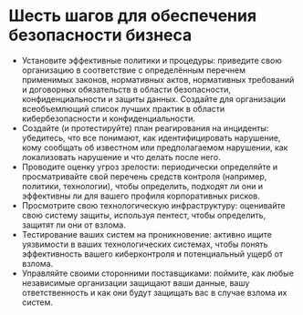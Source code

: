 # Шесть шагов для обеспечения безопасности бизнеса

- Установите эффективные политики и процедуры: приведите свою организацию в соответствие с определённым перечнем применимых законов, нормативных актов, нормативных требований и договорных обязательств в области безопасности, конфиденциальности и защиты данных. Создайте для организации всеобъемлющий список лучших практик в области кибербезопасности и конфиденциальности.
- Создайте (и протестируйте) план реагирования на инциденты: убедитесь, что все понимают, как идентифицировать нарушение, кому сообщать об известном или предполагаемом нарушении, как локализовать нарушение и что делать после него.
- Проводите оценку угроз зрелости: периодически определяйте и просматривайте свой перечень средств контроля (например, политики, технологии), чтобы определить, подходят ли они и эффективны ли для вашего профиля корпоративных рисков.
- Просмотрите свою технологическую инфраструктуру: оценивайте свою систему защиты, используя пентест, чтобы определить, защитят ли они от взлома.
- Тестирование ваших систем на проникновение: активно ищите уязвимости в ваших технологических системах, чтобы понять эффективность вашего киберконтроля и потенциальный ущерб от взлома.
- Управляйте своими сторонними поставщиками: поймите, как любые независимые организации защищают ваши данные, вашу ответственность и как они будут защищать вас в случае взлома их систем.